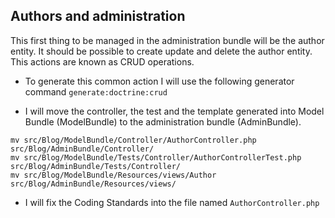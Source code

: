 Authors and administration
--

This first thing to be managed in the administration bundle will be the author entity. 
It should be possible to create update and delete the author entity. This actions are known as CRUD operations.

- To generate this common action I will use the following generator command 
`generate:doctrine:crud`


 - I will move the controller, the test and the template generated into Model Bundle (ModelBundle) to the administration bundle (AdminBundle).

```
mv src/Blog/ModelBundle/Controller/AuthorController.php src/Blog/AdminBundle/Controller/
mv src/Blog/ModelBundle/Tests/Controller/AuthorControllerTest.php src/Blog/AdminBundle/Tests/Controller/
mv src/Blog/ModelBundle/Resources/views/Author src/Blog/AdminBundle/Resources/views/
```

- I will fix the Coding Standards into the file named `AuthorController.php`
